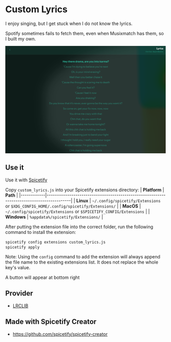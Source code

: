 # Custom Lyrics
I enjoy singing, but I get stuck when I do not know the lyrics. 

Spotify sometimes fails to fetch them, even when Musixmatch has them, so I built my own.

![Screenshot](https://raw.githubusercontent.com/KOlCIqwq/custom_lyrics/refs/heads/main/custom-lyrics.png)

## Use it
Use it with [Spicetify](https://github.com/spicetify/spicetify-cli)

Copy `custom_lyrics.js` into your Spicetify extensions directory:
| **Platform** | **Path**                                                                               |
|------------|------------------------------------------------------------------------------------------|
| **Linux**      | `~/.config/spicetify/Extensions` or `$XDG_CONFIG_HOME/.config/spicetify/Extensions/` |
| **MacOS**      | `~/.config/spicetify/Extensions` or `$SPICETIFY_CONFIG/Extensions`                   |
| **Windows**    | `%appdata%/spicetify/Extensions/`                                               |

After putting the extension file into the correct folder, run the following command to install the extension:
```
spicetify config extensions custom_lyrics.js
spicetify apply
```
Note: Using the `config` command to add the extension will always append the file name to the existing extensions list. It does not replace the whole key's value.

A button will appear at bottom right

## Provider
- [LRCLIB](https://lrclib.net/)

## Made with Spicetify Creator
- https://github.com/spicetify/spicetify-creator